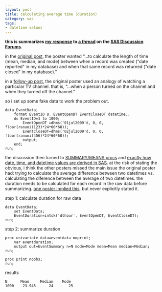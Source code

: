 ```yaml
---
layout: post
title: calculating average time (duration)
category: sas
tags:
- datetime values
---
```


**this is summarizes [my response](http://support.sas.com/forums/message.jspa?messageID=23047#23047) to [a thread](http://support.sas.com/forums/thread.jspa?threadID=6386) on the [SAS Discussion Forums](http://support.sas.com/forums/index.jspa).**

<!--more-->

in the [original post](http://support.sas.com/forums/message.jspa?messageID=22993#22993), the poster wanted “…to calculate the length of time (mean, median, and mode) between when a record was created ("date reported" in my database) and when that same record was returned ("date closed" in my database).”

in a [follow-up post](http://support.sas.com/forums/message.jspa?messageID=23001#23001), the original poster used an analogy of watching a particular TV channel. that is, “…when a person turned on the channel and when they turned off the channel.”

so i set up some fake data to work the problem out.

    data EventData;
        format EventID 8. EventOpenDT EventCloseDT datetime.;
        do EventID=1 to 1000;
            EventOpenDT =dhms('01jul2009'd, 0, 0, floor(ranuni(123)*24*60*60));
            EventCloseDT=dhms('02jul2009'd, 0, 0, floor(ranuni(456)*24*60*60));
            output;
        end;
    run;

the discussion then turned to [SUMMARY/MEANS procs](http://support.sas.com/forums/message.jspa?messageID=23004#23004) and [exactly how date, time, and datetime values are derived in SAS](http://support.sas.com/forums/message.jspa?messageID=23006#23006). at the risk of stating the obvious, i think the other posters missed the main issue the original poster had: trying to calculate the average difference between two datetimes vs. calculating the diference between the average of two datetimes. the duration needs to be calculated for each record in the raw data before summarizing. [one poster implied this](http://support.sas.com/forums/message.jspa?messageID=23012#23012), but never explicitly stated it.

step 1: calculate duration for raw data

    data EventData;
        set EventData;
        EventDuration=intck('dthour', EventOpenDT, EventCloseDT);
    run;

step 2: summarize duration

    proc univariate data=eventdata noprint;
        var eventduration;
        output out=EventSummary n=N mode=Mode mean=Mean median=Median;
    run;

    proc print noobs;
    run;

results

    N      Mean     Median    Mode
    1000    23.945      24       25
